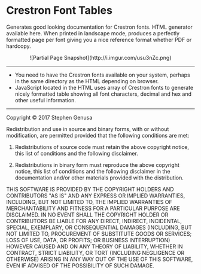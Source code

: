 # Crestron Font Tables
Generates good looking documentation for Crestron fonts. HTML generator available here. When printed in landscape mode, produces a perfectly formatted page per font giving you a nice reference format whether PDF or hardcopy.

<center>
![Partial Page Snapshot](http://i.imgur.com/usu3nZc.png)
</center>

----------
- You need to have the Crestron fonts available on your system, perhaps in the same directory as the HTML depending on browser.
- JavaScript located in the HTML uses array of Crestron fonts to generate nicely formatted table showing all font characters, decimal and hex and other useful information. 

----------

Copyright © 2017 Stephen Genusa

Redistribution and use in source and binary forms, with or without modification, are permitted provided that the following conditions are met:

1. Redistributions of source code must retain the above copyright notice, this list of conditions and the following disclaimer.

2. Redistributions in binary form must reproduce the above copyright notice, this list of conditions and the following disclaimer in the documentation and/or other materials provided with the distribution.

THIS SOFTWARE IS PROVIDED BY THE COPYRIGHT HOLDERS AND CONTRIBUTORS "AS IS" AND ANY EXPRESS OR IMPLIED WARRANTIES, INCLUDING, BUT NOT LIMITED TO, THE IMPLIED WARRANTIES OF MERCHANTABILITY AND FITNESS FOR A PARTICULAR PURPOSE ARE DISCLAIMED. IN NO EVENT SHALL THE COPYRIGHT HOLDER OR CONTRIBUTORS BE LIABLE FOR ANY DIRECT, INDIRECT, INCIDENTAL, SPECIAL, EXEMPLARY, OR CONSEQUENTIAL DAMAGES (INCLUDING, BUT NOT LIMITED TO, PROCUREMENT OF SUBSTITUTE GOODS OR SERVICES; LOSS OF USE, DATA, OR PROFITS; OR BUSINESS INTERRUPTION) HOWEVER CAUSED AND ON ANY THEORY OF LIABILITY, WHETHER IN CONTRACT, STRICT LIABILITY, OR TORT (INCLUDING NEGLIGENCE OR OTHERWISE) ARISING IN ANY WAY OUT OF THE USE OF THIS SOFTWARE, EVEN IF ADVISED OF THE POSSIBILITY OF SUCH DAMAGE.